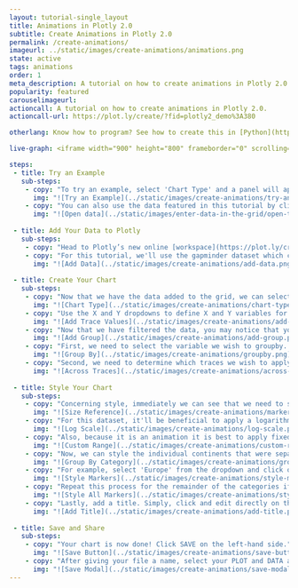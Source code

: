 ```yaml
---
layout: tutorial-single_layout
title: Animations in Plotly 2.0
subtitle: Create Animations in Plotly 2.0
permalink: /create-animations/
imageurl: ../static/images/create-animations/animations.png
state: active
tags: animations
order: 1
meta_description: A tutorial on how to create animations in Plotly 2.0.
popularity: featured
carouselimageurl:
actioncall: A tutorial on how to create animations in Plotly 2.0.
actioncall-url: https://plot.ly/create/?fid=plotly2_demo%3A380

otherlang: Know how to program? See how to create this in [Python](https://plot.ly/python/#animations) or [R](https://plot.ly/r/#animations).

live-graph: <iframe width="900" height="800" frameborder="0" scrolling="no" src="//plot.ly/~plotly2_demo/381.embed"></iframe>

steps:
 - title: Try an Example
   sub-steps:
    - copy: "To try an example, select 'Chart Type' and a panel will appear with chart type options. Once you locate the animation icon under the 'FINANCE'column, you can check out an example before adding your own data by clicking the little graph icon that will show what a sample chart looks like after adding data and playing with the style. You'll also see what labels and style attributes were selected for this specific chart, as well as the end result."
      img: "![Try an Example](../static/images/create-animations/try-an-example.png)"
    - copy: "You can also use the data featured in this tutorial by clicking on 'Open This Data in Plotly' on the left-hand side. It'll open in your workspace."
      img: "![Open data](../static/images/enter-data-in-the-grid/open-this-data.png)"
 
 - title: Add Your Data to Plotly
   sub-steps:
    - copy: "Head to Plotly’s new online [workspace](https://plot.ly/create) and add your data. You have the option of typing directly in the grid, uploading your file, or entering a URL of an online dataset. Plotly accepts .xls, .xlsx, or .csv files. For more information on how to enter your data, see [this](http://help.plot.ly/add-data-to-the-plotly-grid/) tutorial."
    - copy: "For this tutorial, we'll use the gapminder dataset which can be found [here](https://raw.githubusercontent.com/plotly/datasets/master/gapminderDataFiveYear.csv). Simply, copy the URL from Github. Now, returning to the workspace select 'IMPORT' and then 'By URL'. Here, you just paste the URL from Github."
      img: "![Add Data](../static/images/create-animations/add-data.png)"
 
 - title: Create Your Chart
   sub-steps:
    - copy: "Now that we have the data added to the grid, we can select our chart type. Select GRAPH on the left-hand side, then 'Create'. Click 'Chart Type', then choose 'Animation' in the 'FINANCE' column."
      img: "![Chart Type](../static/images/create-animations/chart-type.png)"
    - copy: "Use the X and Y dropdowns to define X and Y variables for the chart. For this example, select the ‘gdpPerCap’ to display life expectancy data on the x axis and select ‘lifeExp’ to display population data on the Y axis. Next, select a column to animate by. For this example, selecting ‘year’ from the ‘Animate By’ dropdown will create and animation that displays how the relationship between life expectancy and GDP Per Captia has varied over time. To further the visualization, you can size points relative to data and display additional information on hover. For this example, select ‘population’ to size points based off of the population of each country. In addition, select ‘country’ in the ‘Hover Text’ dropdown to display the name of the country for each point on hover."
      img: "![Add Trace Values](../static/images/create-animations/add-trace-values.png)"
    - copy: "Now that we have filtered the data, you may notice that you have multiple traces - as we do in this dataset - that you wish to define. Here, we can utilize the group function. To do so, select 'group' under the 'Graph' tab" and then click the '+ group' button situated at the top."
      img: "![Add Group](../static/images/create-animations/add-group.png)"
    - copy: "First, we need to select the variable we wish to groupby. In this tutorial, we will select continents by using the dropwdown in the grouping panel."
      img: "![Group By](../static/images/create-animations/groupby.png)"
    - copy: "Second, we need to determine which traces we wish to apply the grouping across. Here, our Y value, gdpPercap, is selected by default. Notice that the groups are automatically colored according to Plotly's default color array - we will discuss how to alter these in the next section."
      img: "![Across Traces](../static/images/create-animations/across-traces.png)"
 
 - title: Style Your Chart
   sub-steps:
    - copy: "Concerning style, immediately we can see that we need to set better sizing for our markers. Here, navigate to 'Traces' under the 'Style' tab and set 'Maximum Marker Size' to 10."
      img: "![Size Reference](../static/images/create-animations/marker-sizeref.png)"
    - copy: "For this dataset, it'll be beneficial to apply a logarithmic scale to the y-axis. In the ‘Axes’ style tab, open the ‘Range’ panel and select ‘Y’ to apply changes to the y axis."
      img: "![Log Scale](../static/images/create-animations/log-scale.png)"
    - copy: "Also, because it is an animation it is best to apply fixed axes. To do so, remain in the ‘Axes’ style tab, open the ‘Range’ panel and select ‘X’. Click 'Custom Range' and enter the range 20 to 90. Likewise for the yaxis, enter 2.254045081589488 to 5.196555456217384."
      img: "![Custom Range](../static/images/create-animations/custom-range.png)"
    - copy: "Now, we can style the individual continents that were separated when we used the group function. Navigate to 'Traces' under the 'Style' tab where you should see a dropwdown titled 'Group By Category'. Use this to style each category."
      img: "![Group By Category](../static/images/create-animations/group-by-category.png)"
    - copy: "For example, select 'Europe' from the dropdown and click on the color dot to activate the color panel popup. Now, pick a color of your choosing. For the pupose of this tutorial we've left the default setting of orange."
      img: "![Style Markers](../static/images/create-animations/style-markers.png)"
    - copy: "Repeat this process for the remainder of the categories if you wish to change the colors - or apply any other trace stylings."
      img: "![Style All Markers](../static/images/create-animations/style-all-markers.png)"
    - copy: "Lastly, add a title. Simply, click and edit directly on the plot at the title location. Alternatively, navigate to 'Layout' under the STYLE tab, select the 'Title and Fonts' panel and enter the title in the available textbox."
      img: "![Add Title](../static/images/create-animations/add-title.png)"
 
 - title: Save and Share
   sub-steps:
    - copy: "Your chart is now done! Click SAVE on the left-hand side."
      img: "![Save Button](../static/images/create-animations/save-button.png)"
    - copy: "After giving your file a name, select your PLOT and DATA as 'Public' or 'Private'. For more information on how sharing works, including the difference between private, public and secret sharing, visit [this](http://help.plot.ly/save-share-and-export-in-plotly/) page."
      img: "![Save Modal](../static/images/create-animations/save-modal.png)"
---
```


